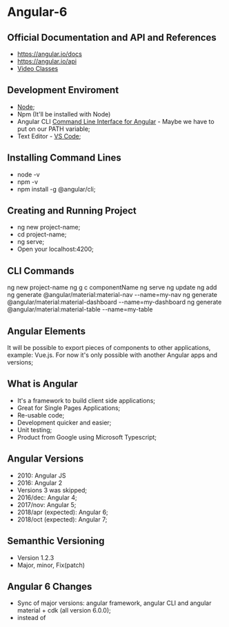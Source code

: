 # Angular-6

## Official Documentation and API and References ##
- https://angular.io/docs
- https://angular.io/api
- [Video Classes](https://www.youtube.com/watch?v=0eWrpsCLMJQ&list=PLC3y8-rFHvwhBRAgFinJR8KHIrCdTkZcZ)

## Development Enviroment ##
* [Node](https://nodejs.org/en/download/);
* Npm (It'll be installed with Node)
* Angular CLI [Command Line Interface for Angular](https://cli.angular.io) - Maybe we have to put on our PATH variable;
* Text Editor - [VS Code](https://code.visualstudio.com/download);

## Installing Command Lines ##
- node -v
- npm -v
- npm install -g @angular/cli;

## Creating and Running Project ##
- ng new project-name;
- cd project-name;
- ng serve;
- Open your localhost:4200;

## CLI Commands ##
ng new project-name
ng g c componentName
ng serve
ng update <packagename>
ng add 
ng generate @angular/material:material-nav --name=my-nav
ng generate @angular/material:material-dashboard --name=my-dashboard
ng generate @angular/material:material-table --name=my-table

## Angular Elements ##
It will be possible to export pieces of components to other applications, example: Vue.js.
For now it's only possible with another Angular apps and versions;

## What is Angular ##
* It's a framework to build client side applications;
* Great for Single Pages Applications;
* Re-usable code;
* Development quicker and easier;
* Unit testing;
* Product from Google using Microsoft Typescript;

## Angular Versions ##
* 2010: Angular JS
* 2016: Angular 2
* Versions 3 was skipped;
* 2016/dec: Angular 4;
* 2017/nov: Angular 5;
* 2018/apr (expected): Angular 6;
* 2018/oct (expected): Angular 7;

## Semanthic Versioning ##
- Version 1.2.3
- Major, minor, Fix(patch)

## Angular 6 Changes ##
- Sync of major versions: angular framework, angular CLI and angular material + cdk (all version 6.0.0);
- <ng-template> instead of <template>;
- Registering providers changed (Services), take a look [here](https://imgur.com/a/y4FKkHs);
- ngModelChange, take a look [here](https://imgur.com/a/yBPUOZS);

## Building Blocks ##
* Modules: features that can be split. For example, we can have a module to a normal user and a module to an admin user;
* Components: Controls a portions of the view on the browser (There is a root component or app component);
* Services: Classes that contains the business logic of our application;

## Building Blocks Summary ##
* Angular app: one or more modules;
* Module: one or more components and services;
* Components: HTML and class;
* Services: Business logic;

## Important Files ##
- package.json: Contains the dependencies that keeps our libraries working;
- node-modules folder: Place where the packages are installed;

## src Folder ##
- main.ts: main file;
- app/app.modules.ts: root module of your application;
- app/app.components.ts: root component;

## Placing Modules ##
- On main.ts, we can see AppModules is being called;
- On the app.module.ts, we can see that is calling our .html, and our .ts files;

main.ts >> app.module.ts >> app.components.ts

## Components ##
- html = html;
- class = typescript;
- metadata = information angular needs to decide if it's a component or a regular class;

## What happens when we create a Component ##
- New folder is created inside app folder;
- We can delete the test.component.spec.ts;
- app.module.ts is modified = imported new component, declarations refreshed;
- Now we have to call the tag that is defined on the new component to the main html view;
 
## Updating Angular 5 to Angular 6 ##
- Access: https://update.angular.io/
- Click on Show me how to update;
- Switch from HttpModule and the Http service to HttpClientModule and the HttpClient service;
- Make sure you are using Node 8 or later;
- npm install -g @angular/cli
- npm install @angular/cli
- ng update @angular/cli
- ng update @angular/core
- ng update @angular/material
- ng update
- npm install -g rxjs-tslint
- rxjs-5-to-6-migrate -p src/tsconfig.app.json
- remove rxjs-compat;
